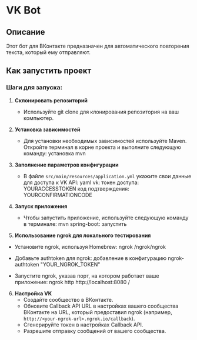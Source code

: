 # VK Bot

## Описание
Этот бот для ВКонтакте предназначен для автоматического повторения текста, который ему отправляют.

## Как запустить проект

### Шаги для запуска:

1. **Склонировать репозиторий**
   - Используйте git clone для клонирования репозитория на ваш компьютер.

2. **Установка зависимостей**
   - Для установки необходимых зависимостей используйте Maven. Откройте терминал в корне проекта и выполните следующую команду:
установка mvn


3. **Заполнение параметров конфигурации**
   - В файле `src/main/resources/application.yml` укажите свои данные для доступа к VK API:
yaml vk: токен доступа: YOURACCESSTOKEN код подтверждения: YOURCONFIRMATIONCODE


4. **Запуск приложения**
   - Чтобы запустить приложение, используйте следующую команду в терминале:
mvn spring-boot: запустить


5. **Использование ngrok для локального тестирования**
- Установите ngrok, используя Homebrew:
ngrok /ngrok/ngrok

- Добавьте authtoken для ngrok:
добавление в конфигурацию ngrok-authtoken "YOUR_NGROK_TOKEN"

- Запустите ngrok, указав порт, на котором работает ваше приложение:
ngrok http http://localhost:8080 /


6. **Настройка VK**
   - Создайте сообщество в ВКонтакте.
   - Обновите Callback API URL в настройках вашего сообщества ВКонтакте на URL, который предоставил ngrok (например, `http://<your-ngrok-url>.ngrok.io/callback`).
   - Сгенерируйте токен в настройках Callback API.
   - Разрешите отправку сообщений от вашего сообщества.